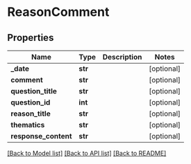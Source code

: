 # ReasonComment

## Properties
Name | Type | Description | Notes
------------ | ------------- | ------------- | -------------
**_date** | **str** |  | [optional] 
**comment** | **str** |  | [optional] 
**question_title** | **str** |  | [optional] 
**question_id** | **int** |  | [optional] 
**reason_title** | **str** |  | [optional] 
**thematics** | **str** |  | [optional] 
**response_content** | **str** |  | [optional] 

[[Back to Model list]](../README.md#documentation-for-models) [[Back to API list]](../README.md#documentation-for-api-endpoints) [[Back to README]](../README.md)


